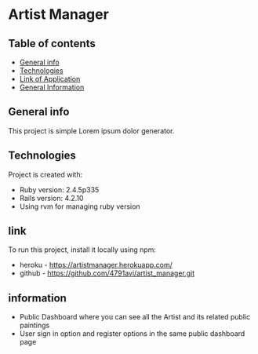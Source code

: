 # Artist Manager

## Table of contents
* [General info](#general-info)
* [Technologies](#technologies)
* [Link of Application](#link)
* [General Information ](#information)

## General info
This project is simple Lorem ipsum dolor generator.
	
## Technologies
Project is created with:
* Ruby version: 2.4.5p335
* Rails version: 4.2.10
* Using rvm for managing ruby version
	
## link
To run this project, install it locally using npm:

* heroku - https://artistmanager.herokuapp.com/
* github - https://github.com/4791avi/artist_manager.git

## information 

* Public Dashboard where you can see all the Artist and its related public paintings
* User sign in option and register options in the same public dashboard page